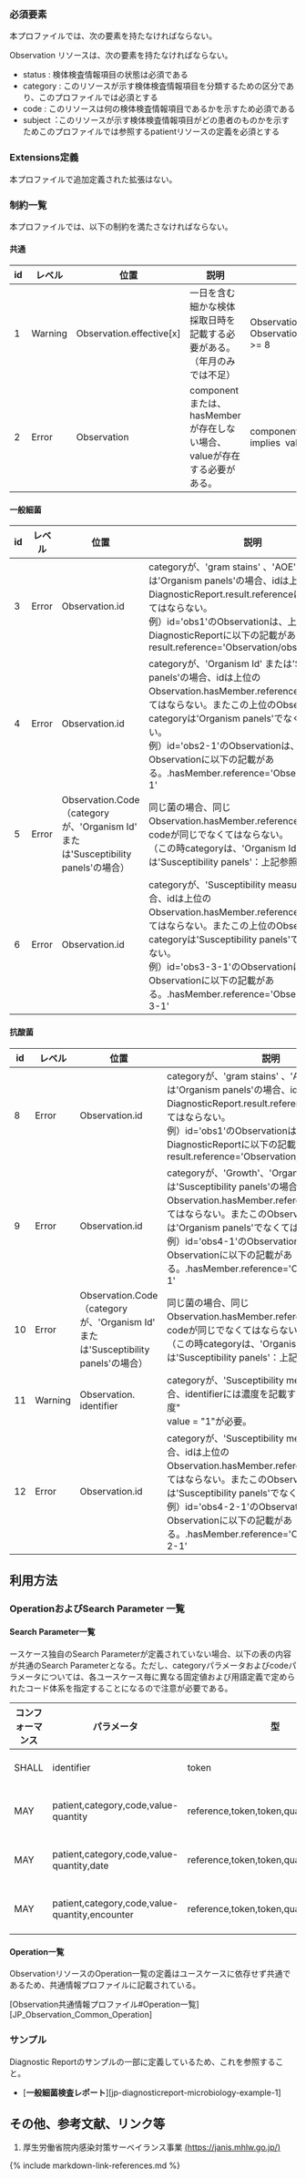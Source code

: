 ### 必須要素
本プロファイルでは、次の要素を持たなければならない。

Observation リソースは、次の要素を持たなければならない。
 - status : 検体検査情報項目の状態は必須である
 - category : このリソースが示す検体検査情報項目を分類するための区分であり、このプロファイルでは必須とする
 - code : このリソースは何の検体検査情報項目であるかを示すため必須である
 - subject︓このリソースが示す検体検査情報項目がどの患者のものかを示すためこのプロファイルでは参照するpatientリソースの定義を必須とする

### Extensions定義

 本プロファイルで追加定義された拡張はない。

### 制約一覧
本プロファイルでは、以下の制約を満たさなければならない。

#### 共通

|id|レベル|位置|説明|式|
|---|---|---|---|---|
|1|Warning |Observation.effective[x]|一日を含む細かな検体採取日時を記載する必要がある。（年月のみでは不足）|Observation.effectiveDateTime.exists() implies Observation.effectiveDateTime.toString().length() >= 8|
|2|Error |Observation|component または、hasMember が存在しない場合、valueが存在する必要がある。|component.empty() and hasMember.empty()) implies  value.exists()|

#### 一般細菌

|id|レベル|位置|説明|式|
|---|---|---|---|---|
|3|Error |Observation.id|categoryが、'gram stains' 、'AOE' または'Organism panels'の場合、idは上位のDiagnosticReport.result.referenceに含まれなくてはならない。<br>例）id='obs1'のObservationは、上位のDiagnosticReportに以下の記載がある。result.reference='Observation/obs1'|Observation.category.code='gram-stains'<br>or Observation.category.code='aoes'<br>or Observation.category.code='organism-panels'<br>Observation.id='obs1'<br>DiagnosticReport.result.reference='Observation/obs1'|
|4|Error |Observation.id|categoryが、'Organism Id' または'Susceptibility panels'の場合、idは上位のObservation.hasMember.referenceに含まれなくてはならない。またこの上位のObservationのcategoryは'Organism panels'でなくてはならない。<br>例）id='obs2-1'のObservationは、上位のObservationに以下の記載がある。.hasMember.reference='Observation/obs2-1'|Observation.category.code='organism-id'<br>or Observation.category.code='susceptibility-panels'<br>Observation.id='obs2-1'<br>Observation.category.code='organism-panels'<br>Observation.hasMember.reference='Observation/obs2-1'|
|5|Error |Observation.Code<br>（categoryが、'Organism Id' または'Susceptibility panels'の場合）|同じ菌の場合、同じObservation.hasMember.referenceに属し、codeが同じでなくてはならない。<br>（この時categoryは、'Organism Id' または'Susceptibility panels'：上記参照）|Observation.category.code='organism-id'<br>and Observation.id='obs2'<br>Observation.category.code='susceptibility-panels' and Observation.id='obs2´<br>Observation.code = "2152" / "Enterobacter aerogenes"|
|6|Error |Observation.id|categoryが、'Susceptibility measurements' の場合、idは上位のObservation.hasMember.referenceに含まれなくてはならない。またこの上位のObservationのcategoryは'Susceptibility panels'でなくてはならない。<br>例）id='obs3-3-1'のObservationは、上位のObservationに以下の記載がある。.hasMember.reference='Observation/obs3-3-1'|Observation.category.code='susceptibility-measurements'<br>Observation.id='obs2-1-1'<br>Observation.category.code='susceptibility-panels'<br>Observation.hasMember.reference='Observation/obs2-1-1'|

#### 抗酸菌

|id|レベル|位置|説明|式|
|---|---|---|---|---|
|8|Error |Observation.id|categoryが、'gram stains' 、'AOE' または'Organism panels'の場合、idは上位のDiagnosticReport.result.referenceに含まれなくてはならない。<br>例）id='obs1'のObservationは、上位のDiagnosticReportに以下の記載がある。result.reference='Observation/obs1'|Observation.category.code='gram-stains'<br>or Observation.category.code='aoes'<br>or Observation.category.code='organism-panels'<br>Observation.id='obs1'<br>DiagnosticReport.result.reference='Observation/obs1'|
|9|Error |Observation.id|categoryが、'Growth'、'Organism Id' または'Susceptibility panels'の場合、idは上位のObservation.hasMember.referenceに含まれなくてはならない。またこのObservationのcategoryは'Organism panels'でなくてはならない。<br>例）id='obs4-1'のObservationは、上位のObservationに以下の記載がある。.hasMember.reference='Observation/obs4-1'|Observation.category.code='organism-id'<br>or Observation.category.code='susceptibility-panels'<br>Observation.id='obs4-1'<br>Observation.category.code='organism-panels'<br>Observation.hasMember.reference='Observation/obs4-1'|
|10|Error |Observation.Code<br>（categoryが、'Organism Id' または'Susceptibility panels'の場合）|同じ菌の場合、同じObservation.hasMember.referenceに属し、codeが同じでなくてはならない。<br>（この時categoryは、'Organism Id' または'Susceptibility panels'：上記参照）|Observation.category.code='organism-id'<br>and Observation.id='obs4'<br>Observation.category.code='susceptibility-panels' and Observation.id='obs4´<br>Observation.code = "6501" / "Micobacterium tuberculosis"|
|11|Warning|Observation. identifier|categoryが、'Susceptibility measurements' の場合、identifierには濃度を記載する。system = "濃度"<br>value = "1"が必要。|Observation.category.code='susceptibility-measurements'<br>Observation.hasmember.identifier. system ="濃度"<br>Observation.hasmember.identifier.identifier='1'|
|12|Error |Observation.id|categoryが、'Susceptibility measurements' の場合、idは上位のObservation.hasMember.referenceに含まれなくてはならない。またこのObservationのcategoryは'Susceptibility panels'でなくてはならない。<br>例）id='obs4-2-1'のObservationは、上位のObservationに以下の記載がある。.hasMember.reference='Observation/obs4-2-1'|Observation.category.code='susceptibility-measurements'<br>Observation.id='obs4-2-1'<br>Observation.category.code='susceptibility-panels'<br>Observation.hasMember.reference='Observation/obs4-2-1'|

## 利用方法

### OperationおよびSearch Parameter 一覧

#### Search Parameter一覧
ースケース独自のSearch Parameterが定義されていない場合、以下の表の内容が共通のSearch Parameterとなる。ただし、categoryパラメータおよびcodeパラメータについては、各ユースケース毎に異なる固定値および用語定義で定められたコード体系を指定することになるので注意が必要である。

| コンフォーマンス | パラメータ | 型 | 例 |
| --- | --- | --- | --- |
| SHALL | identifier | token  | GET [base]/Observation?identifier=http://myhospital.com/fhir/observation-id-system\|1234567890 |
| MAY | patient,category,code,value-quantity | reference,token,token,quantity  | GET [base]/Observation?patient=123&category=http://loinc.org\|18725-2&code=urn:oid:1.2.392.100495.10.3.100.5.11.5.2\|1216&value-quantity=gt4 |
| MAY | patient,category,code,value-quantity,date | reference,token,token,quantity,date  | GET [base]/Observation?patient=123&category=http://loinc.org\|18725-2&code=urn:oid:1.2.392.100495.10.3.100.5.11.5.2\|1216&value-quantity=gt4&date=le2020-12-31 |
| MAY | patient,category,code,value-quantity,encounter | reference,token,token,quantity,reference  | GET [base]/Observation?patient=123&category=http://loinc.org\|18725-2&code=urn:oid:1.2.392.100495.10.3.100.5.11.5.2\|1216&value-quantity=gt4&encounter=456 |

#### Operation一覧

ObservationリソースのOperation一覧の定義はユースケースに依存せず共通であるため、共通情報プロファイルに記載されている。

[Observation共通情報プロファイル#Operation一覧][JP_Observation_Common_Operation]

### サンプル
Diagnostic Reportのサンプルの一部に定義しているため、これを参照すること。

* [**一般細菌検査レポート**][jp-diagnosticreport-microbiology-example-1]


## その他、参考文献、リンク等

1. 厚生労働省院内感染対策サーベイランス事業 [(https://janis.mhlw.go.jp/)](https://janis.mhlw.go.jp/)

{% include markdown-link-references.md %}

